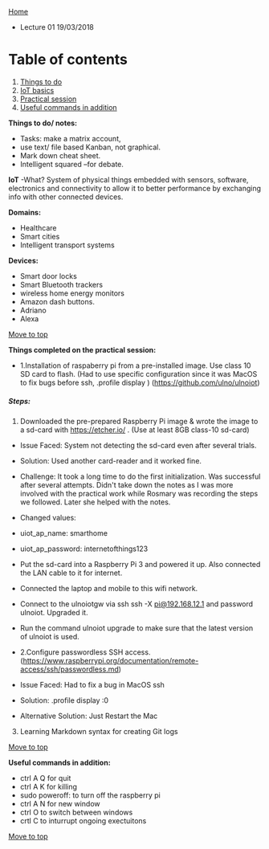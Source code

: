 <a name= "top"></a>
[Home](https://github.com/AnastasiiaMishchenko/Internationals/blob/master/Chirantha%20Peramunage-_/Overview.md)

* Lecture 01 19/03/2018

# Table of contents

1. [Things to do](#To_do_list)
2. [IoT basics](#IoT_Basics)
3. [Practical session](#Practical_session)
4. [Useful commands in addition](#Commands)


**Things to do/ notes:** <a name= "To_do_list"></a>
* Tasks: make a matrix account,
* use text/ file based Kanban, not graphical. 
* Mark down cheat sheet. 
* Intelligent squared –for debate.

**IoT** <a name= "IoT_Basics"></a>
-What? System of physical things embedded with sensors, software, electronics and connectivity to allow it to better performance by exchanging info with other connected devices. 

**Domains:** 
* Healthcare 
* Smart cities
* Intelligent transport systems

**Devices:** 
* Smart door locks
* Smart Bluetooth trackers
* wireless home energy monitors
* Amazon dash buttons. 
* Adriano
* Alexa  


[Move to top](#top)

**Things completed on the practical session:** <a name= "Practical_session"></a>
* 1.Installation of raspaberry pi from a pre-installed image. Use class 10 SD card to flash. 
(Had to use specific configuration since it was MacOS to fix bugs before ssh,
.profile
display
)
(https://github.com/ulno/ulnoiot)

##### Steps:

1. Downloaded the pre-prepared Raspberry Pi image & wrote the image to a sd-card with https://etcher.io/ . (Use at least 8GB class-10 sd-card)

* Issue Faced: System not detecting the sd-card even after several trials.

* Solution: Used another card-reader and it worked fine.

* Challenge: It took a long time to do the first initialization. Was successful after several attempts. Didn't take down the notes as I was more involved with the practical work while Rosmary was recording the steps we followed. Later she helped with the notes. 

* Changed values:

* uiot_ap_name: smarthome
* uiot_ap_password: internetofthings123
* Put the sd-card into a Raspberry Pi 3 and powered it up. Also connected the LAN cable to it for internet.

* Connected the laptop and mobile to this wifi network.

* Connect to the ulnoiotgw via ssh ssh -X pi@192.168.12.1 and password ulnoiot. Upgraded it.

* Run the command ulnoiot upgrade to make sure that the latest version of ulnoiot is used.

* 2.Configure passwordless SSH access. 
(https://www.raspberrypi.org/documentation/remote-access/ssh/passwordless.md) 

* Issue Faced: Had to fix a bug in MacOS ssh

* Solution: .profile display :0

* Alternative Solution: Just Restart the Mac

3. Learning Markdown syntax for creating Git logs

[Move to top](#top)

**Useful commands in addition:** <a name= "Commands"></a>
* ctrl A Q for quit
* ctrl A K for killing
* sudo poweroff: to turn off the raspberry pi
* ctrl A N for new window
* ctrl O to switch between windows
* crtl C to inturrupt ongoing exectuitons

[Move to top](#top)
